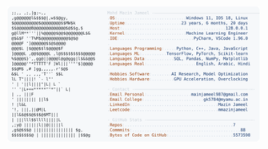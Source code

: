 <picture>
  <source srcset="https://raw.githubusercontent.com/mmazinjameel/mmazinjameel/main/dark_mode.svg?v=1748182111" media="(prefers-color-scheme: dark)">
  <img src="https://raw.githubusercontent.com/mmazinjameel/mmazinjameel/main/light_mode.svg?v=1748182111">
</picture>
